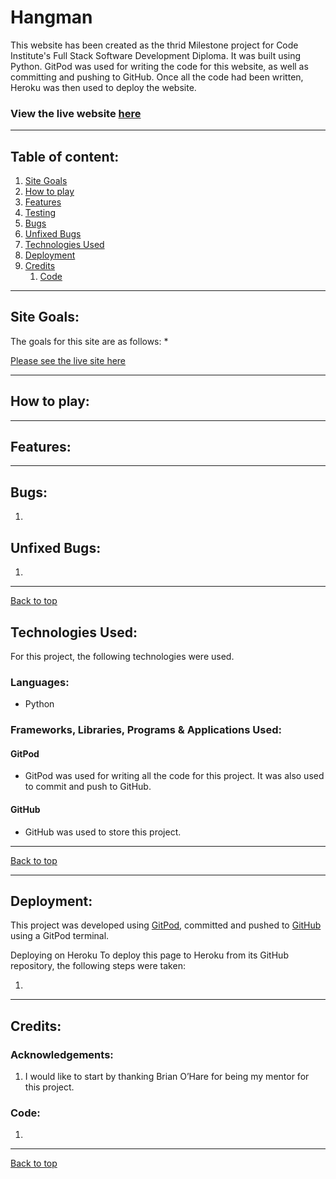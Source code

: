 # Hangman 

This website has been created as the thrid Milestone project for Code Institute's Full Stack Software Development Diploma. It was built using Python. GitPod was used for writing the code for this website, as well as committing and pushing to GitHub. Once all the code had been written, Heroku was then used to deploy the website. 


### View the live website [here]()
***



## Table of content: 
 1. [Site Goals](#Site-Goals)
 1. [How to play](#How-to-play)
 1. [Features](#Features)
 1. [Testing](#Testing)
 1. [Bugs](#Bugs)
 1. [Unfixed Bugs](#Unfixed-bugs)
 1. [Technologies Used](#Technologies-Used)
 1. [Deployment](#Deployment)
 1. [Credits](#Credits)
      1. [Code](#Code)
***
  

## Site Goals:

The goals for this site are as follows:
* 

[Please see the live site here]()

*** 

## How to play:

***

## Features:

***

## Bugs:
1. 

## Unfixed Bugs: 
1. 
***
[Back to top](#Hangman) 

## Technologies Used:
For this project, the following technologies were used.  

### Languages:
* Python

### Frameworks, Libraries, Programs & Applications Used:

#### GitPod
* GitPod was used for writing all the code for this project. It was also used to commit and push to GitHub.  

#### GitHub 
* GitHub was used to store this project.

*** 
[Back to top](#Hangman)



***
## Deployment:
This project was developed using [GitPod](https://gitpod.io/), committed and pushed to [GitHub](https://github.com/) using a GitPod terminal.

Deploying on Heroku
To deploy this page to Heroku from its GitHub repository, the following steps were taken:

1. 

***
## Credits:

### Acknowledgements:

1. I would like to start by thanking Brian O’Hare for being my mentor for this project. 

### Code:

1. 

*** 
[Back to top](#Hangman) 